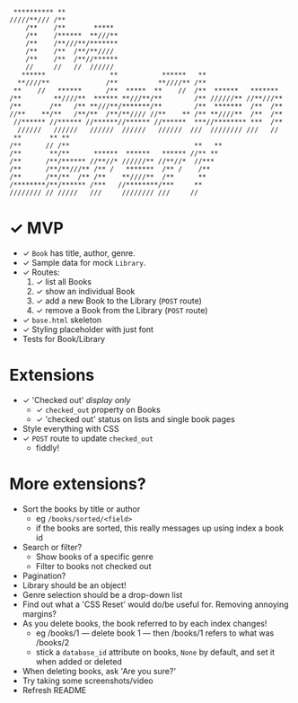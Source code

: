 ```
 ********** **             
/////**/// /**             
    /**    /**       ***** 
    /**    /******  **///**
    /**    /**///**/*******
    /**    /**  /**/**//// 
    /**    /**  /**//******
    //     //   //  ////// 
   ******                **           ******   **                   
  **////**              /**          **////** /**                   
 **    //   ******      /**  *****  **    //  /**  ******   ******* 
/**        **////**  ****** **///**/**        /** //////** //**///**
/**       /**   /** **///**/*******/**        /**  *******  /**  /**
//**    **/**   /**/**  /**/**//// //**    ** /** **////**  /**  /**
 //****** //****** //******//****** //******  ***//******** ***  /**
  //////   //////   //////  //////   //////  ///  //////// ///   // 
 **       ** **                                      
/**      // /**                               **   **
/**       **/**      ******  ******   ****** //** ** 
/**      /**/****** //**//* //////** //**//*  //***  
/**      /**/**///** /** /   *******  /** /    /**   
/**      /**/**  /** /**    **////**  /**      **    
/********/**/****** /***   //********/***     **     
//////// // /////   ///     //////// ///     //      
```

# ✓ MVP

* ✓ `Book` has title, author, genre.
* ✓ Sample data for mock `Library`.
* ✓ Routes:
    1. ✓ list all Books
    2. ✓ show an individual Book
    3. ✓ add a new Book to the Library (`POST` route)
    4. ✓ remove a Book from the Library (`POST` route)
* ✓ `base.html` skeleton
* ✓ Styling placeholder with just font
* Tests for Book/Library

# Extensions

* ✓ 'Checked out' _display only_
    * ✓ `checked_out` property on Books
    * ✓ 'checked out' status on lists and single book pages
* Style everything with CSS
* ✓ `POST` route to update `checked_out`
    * fiddly!

# More extensions?

* Sort the books by title or author
    * eg `/books/sorted/<field>`
    * if the books are sorted, this really messages up using index a book id
* Search or filter?
    * Show books of a specific genre
    * Filter to books not checked out
* Pagination?
* Library should be an object!
* Genre selection should be a drop-down list
* Find out what a 'CSS Reset' would do/be useful for.  Removing annoying margins?
* As you delete books, the book referred to by each index changes!
    * eg /books/1 — delete book 1 — then /books/1 refers to what was /books/2
    * stick a `database_id` attribute on books, `None` by default, and set it
      when added or deleted
* When deleting books, ask 'Are you sure?'
* Try taking some screenshots/video
* Refresh README

